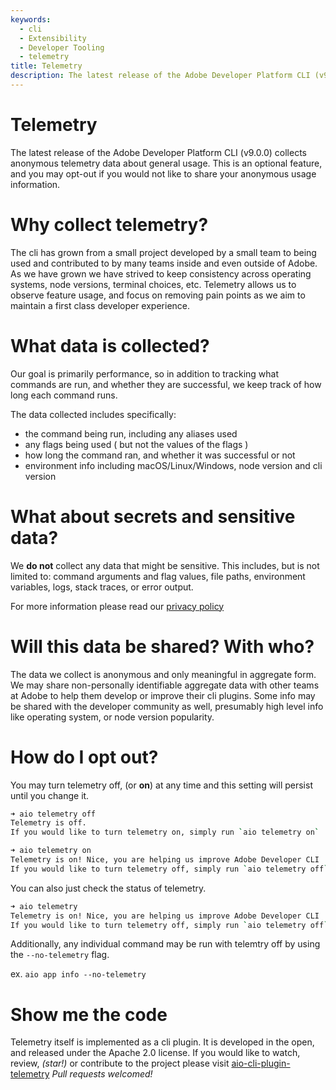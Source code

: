 ```yaml
---
keywords:
  - cli
  - Extensibility
  - Developer Tooling
  - telemetry
title: Telemetry
description: The latest release of the Adobe Developer Platform CLI (v9.0.0) collects anonymous telemetry data about general usage.  This is an optional feature, and you may opt-out if you would not like to share your anonymous usage information.
---
```


# Telemetry

The latest release of the Adobe Developer Platform CLI (v9.0.0) collects anonymous telemetry data about general usage.  This is an optional feature, and you may opt-out if you would not like to share your anonymous usage information.

# Why collect telemetry?

The cli has grown from a small project developed by a small team to being used and contributed to by many teams inside and even outside of Adobe.  As we have grown we have strived to keep consistency across operating systems, node versions, terminal choices, etc.  Telemetry allows us to observe feature usage, and focus on removing pain points as we aim to maintain a first class developer experience.

# What data is collected?

Our goal is primarily performance, so in addition to tracking what commands are run, and whether they are successful, we keep track of how long each command runs.

The data collected includes specifically:

- the command being run, including any aliases used
- any flags being used ( but not the values of the flags )
- how long the command ran, and whether it was successful or not
- environment info including macOS/Linux/Windows, node version and cli version

# What about secrets and sensitive data?

We __do not__ collect any data that might be sensitive.  This includes, but is not limited to: command arguments and flag values, file paths, environment variables, logs, stack traces, or error output.

For more information please read our [privacy policy](https://www.adobe.com/privacy.html)

# Will this data be shared? With who?

The data we collect is anonymous and only meaningful in aggregate form. We may share non-personally identifiable aggregate data with other teams at Adobe to help them develop or improve their cli plugins.  Some info may be shared with the developer community as well, presumably high level info like operating system, or node version popularity.

# How do I opt out?

You may turn telemetry off, (or __on__) at any time and this setting will persist until you change it.

```bash
➜ aio telemetry off
Telemetry is off.
If you would like to turn telemetry on, simply run `aio telemetry on`

➜ aio telemetry on
Telemetry is on! Nice, you are helping us improve Adobe Developer CLI
If you would like to turn telemetry off, simply run `aio telemetry off`
```

You can also just check the status of telemetry.

```bash
➜ aio telemetry
Telemetry is on! Nice, you are helping us improve Adobe Developer CLI
If you would like to turn telemetry off, simply run `aio telemetry off`
```

Additionally, any individual command may be run with telemtry off by using the `--no-telemetry` flag.

ex. `aio app info --no-telemetry`

# Show me the code

Telemetry itself is implemented as a cli plugin.  It is developed in the open, and released under the Apache 2.0 license.  If you would like to watch, review, _(star!)_ or contribute to the project please visit [aio-cli-plugin-telemetry](https://github.com/adobe/aio-cli-plugin-telemetry)
_Pull requests welcomed!_
